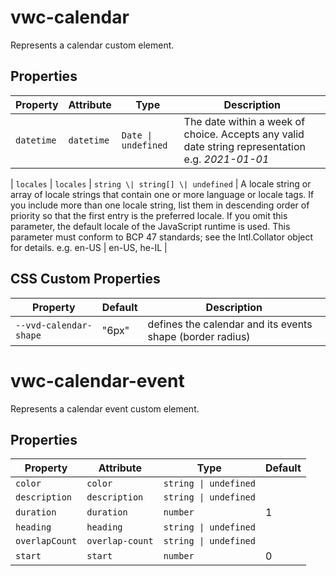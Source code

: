 # vwc-calendar

Represents a calendar custom element.

## Properties

| Property   | Attribute  | Type                | Description                                                                                      |
| ---------- | ---------- | ------------------- | ------------------------------------------------------------------------------------------------ |
| `datetime` | `datetime` | `Date \| undefined` | The date within a week of choice. Accepts any valid date string representation e.g. _2021-01-01_ |

| `locales`  | `locales`  | `string \| string[] \| undefined` | A locale string or array of locale strings that contain one or more language or locale tags. If you include more than one locale string, list them in descending order of priority so that the first entry is the preferred locale. If you omit this parameter, the default locale of the JavaScript runtime is used. This parameter must conform to BCP 47 standards; see the Intl.Collator object for details. e.g. en-US \| en-US, he-IL |

## CSS Custom Properties

| Property               | Default | Description                                               |
| ---------------------- | ------- | --------------------------------------------------------- |
| `--vvd-calendar-shape` | "6px"   | defines the calendar and its events shape (border radius) |

# vwc-calendar-event

Represents a calendar event custom element.

## Properties

| Property       | Attribute       | Type                  | Default |
| -------------- | --------------- | --------------------- | ------- |
| `color`        | `color`         | `string \| undefined` |         |
| `description`  | `description`   | `string \| undefined` |         |
| `duration`     | `duration`      | `number`              | 1       |
| `heading`      | `heading`       | `string \| undefined` |         |
| `overlapCount` | `overlap-count` | `string \| undefined` |         |
| `start`        | `start`         | `number`              | 0       |
